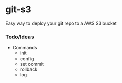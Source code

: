 git-s3
======

Easy way to deploy your git repo to a AWS S3 bucket


### Todo/Ideas
* Commands
    * init
    * config
    * set commit
    * rollback
    * log